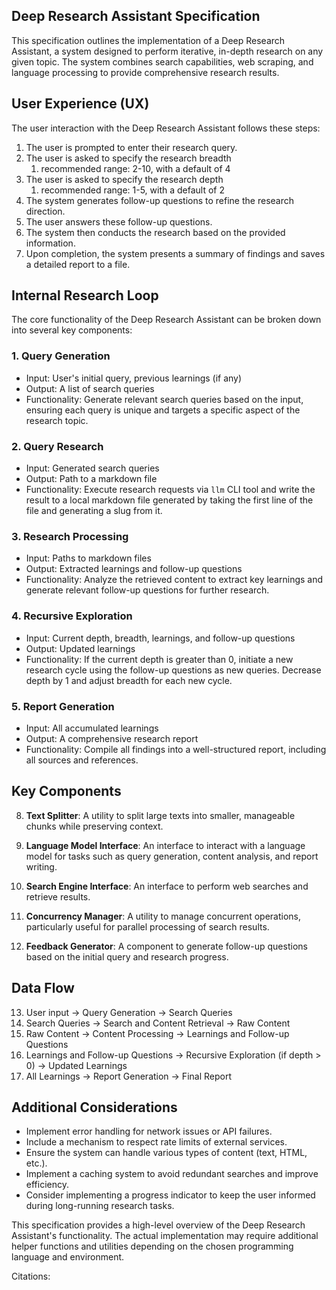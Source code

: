 ## Deep Research Assistant Specification

This specification outlines the implementation of a Deep Research Assistant, a system designed to perform iterative, in-depth research on any given topic. The system combines search capabilities, web scraping, and language processing to provide comprehensive research results.

## User Experience (UX)

The user interaction with the Deep Research Assistant follows these steps:

1. The user is prompted to enter their research query.
2. The user is asked to specify the research breadth 
	1. recommended range: 2-10, with a default of 4
3. The user is asked to specify the research depth 
	1. recommended range: 1-5, with a default of 2
4. The system generates follow-up questions to refine the research direction.
5. The user answers these follow-up questions.
6. The system then conducts the research based on the provided information.
7. Upon completion, the system presents a summary of findings and saves a detailed report to a file.

## Internal Research Loop

The core functionality of the Deep Research Assistant can be broken down into several key components:

### 1. Query Generation

- Input: User's initial query, previous learnings (if any)
- Output: A list of search queries
- Functionality: Generate relevant search queries based on the input, ensuring each query is unique and targets a specific aspect of the research topic.

### 2. Query Research

- Input: Generated search queries
- Output: Path to a markdown file
- Functionality: Execute research requests via `llm` CLI tool and write the result to a local markdown file generated by taking the first line of the file and generating a slug from it.

### 3. Research Processing

- Input: Paths to markdown files
- Output: Extracted learnings and follow-up questions
- Functionality: Analyze the retrieved content to extract key learnings and generate relevant follow-up questions for further research.

### 4. Recursive Exploration

- Input: Current depth, breadth, learnings, and follow-up questions
- Output: Updated learnings 
- Functionality: If the current depth is greater than 0, initiate a new research cycle using the follow-up questions as new queries. Decrease depth by 1 and adjust breadth for each new cycle.

### 5. Report Generation

- Input: All accumulated learnings
- Output: A comprehensive research report
- Functionality: Compile all findings into a well-structured report, including all sources and references.

## Key Components

8. **Text Splitter**: A utility to split large texts into smaller, manageable chunks while preserving context.

9. **Language Model Interface**: An interface to interact with a language model for tasks such as query generation, content analysis, and report writing.

10. **Search Engine Interface**: An interface to perform web searches and retrieve results.

11. **Concurrency Manager**: A utility to manage concurrent operations, particularly useful for parallel processing of search results.

12. **Feedback Generator**: A component to generate follow-up questions based on the initial query and research progress.

## Data Flow

13. User input → Query Generation → Search Queries
14. Search Queries → Search and Content Retrieval → Raw Content
15. Raw Content → Content Processing → Learnings and Follow-up Questions
16. Learnings and Follow-up Questions → Recursive Exploration (if depth > 0) → Updated Learnings
17. All Learnings → Report Generation → Final Report

## Additional Considerations

- Implement error handling for network issues or API failures.
- Include a mechanism to respect rate limits of external services.
- Ensure the system can handle various types of content (text, HTML, etc.).
- Implement a caching system to avoid redundant searches and improve efficiency.
- Consider implementing a progress indicator to keep the user informed during long-running research tasks.

This specification provides a high-level overview of the Deep Research Assistant's functionality. The actual implementation may require additional helper functions and utilities depending on the chosen programming language and environment.

Citations: